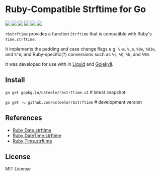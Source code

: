 # Ruby-Compatible Strftime for Go

 [![][travis-svg]][travis-url]
 [![][appveyor-svg]][appveyor-url]
 [![][coveralls-svg]][coveralls-url]
 [![][go-report-card-svg]][go-report-card-url]
 [![][godoc-svg]][godoc-url]
 [![][license-svg]][license-url]

`rbstrftime` provides a function `Strftime` that is compatible with Ruby's `Time.strftime`.

It implements the padding and case change flags e.g. `%-m`, `%_m`, `%0e`, `%03e`, and `%^A`; and Ruby-specific(?) conversions such as `%s`, `%Q`, `%N`, and `%9N`.

It was developed for use with in [Liquid](https://github.com/osteele/liquid) and [Gojekyll](https://github.com/osteele/gojekyll).

## Install

`go get gopkg.in/osteele/rbstrftime.v1` # latest snapshot

`go get -u github.com/osteele/rbstrftime` # development version

## References

* [Ruby Date.strftime](https://ruby-doc.org/stdlib-2.4.1/libdoc/date/rdoc/Date.html#method-i-strftime)
* [Ruby DateTime.strftime](https://ruby-doc.org/stdlib-2.4.1/libdoc/date/rdoc/DateTime.html#method-i-strftime)
* [Ruby Time.strftime](https://ruby-doc.org/core-2.4.1/Time.html#method-i-strftime)

## License

MIT License

[coveralls-url]: https://coveralls.io/r/osteele/rbstrftime?branch=master
[coveralls-svg]: https://img.shields.io/coveralls/osteele/rbstrftime.svg?branch=master

[godoc-url]: https://godoc.org/github.com/osteele/rbstrftime
[godoc-svg]: https://godoc.org/github.com/osteele/rbstrftime?status.svg

[license-url]: https://github.com/osteele/rbstrftime/blob/master/LICENSE
[license-svg]: https://img.shields.io/badge/license-MIT-blue.svg

[go-report-card-url]: https://goreportcard.com/report/github.com/osteele/rbstrftime
[go-report-card-svg]: https://goreportcard.com/badge/github.com/osteele/rbstrftime

[travis-url]: https://travis-ci.org/osteele/rbstrftime
[travis-svg]: https://img.shields.io/travis/osteele/rbstrftime.svg?branch=master

[appveyor-url]: https://ci.appveyor.com/project/osteele/rbstrftime
[appveyor-svg]: https://ci.appveyor.com/api/projects/status/a2wm7t54g1yj5fl8?svg=true
